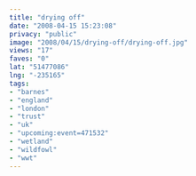 ```yaml
---
title: "drying off"
date: "2008-04-15 15:23:08"
privacy: "public"
image: "2008/04/15/drying-off/drying-off.jpg"
views: "17"
faves: "0"
lat: "51477086"
lng: "-235165"
tags:
- "barnes"
- "england"
- "london"
- "trust"
- "uk"
- "upcoming:event=471532"
- "wetland"
- "wildfowl"
- "wwt"
---
```


